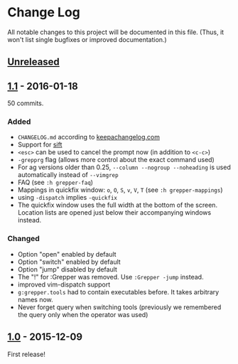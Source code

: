 # Change Log

All notable changes to this project will be documented in this file. (Thus, it
won't list single bugfixes or improved documentation.)

## [Unreleased]

## [1.1] - 2016-01-18

50 commits.

### Added
- `CHANGELOG.md` according to [keepachangelog.com](http://keepachangelog.com)
- Support for [sift](https://sift-tool.org)
- `<esc>` can be used to cancel the prompt now (in addition to `<c-c>`)
- `-grepprg` flag (allows more control about the exact command used)
- For ag versions older than 0.25, `--column --nogroup --noheading` is used
  automatically instead of `--vimgrep`
- FAQ (see `:h grepper-faq`)
- Mappings in quickfix window: `o`, `O`, `S`, `v`, `V`, `T` (see `:h
  grepper-mappings`)
- using `-dispatch` implies `-quickfix`
- The quickfix window uses the full width at the bottom of the screen. Location
  lists are opened just below their accompanying windows instead.

### Changed
- Option "open" enabled by default
- Option "switch" enabled by default
- Option "jump" disabled by default
- The "!" for :Grepper was removed. Use `:Grepper -jump` instead.
- improved vim-dispatch support
- `g:grepper.tools` had to contain executables before. It takes arbitrary names
  now.
- Never forget query when switching tools (previously we remembered the query
  only when the operator was used)

## [1.0] - 2015-12-09
First release!

[Unreleased]: https://github.com/mhinz/vim-grepper/compare/v1.1...HEAD
[1.1]: https://github.com/mhinz/vim-grepper/compare/v1.0...v1.1
[1.0]: https://github.com/mhinz/vim-grepper/compare/8b9234f...v1.0
